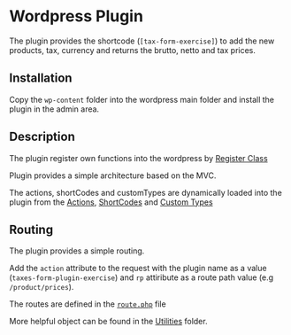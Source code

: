 # Wordpress Plugin

The plugin provides the shortcode (`[tax-form-exercise]`) to add the new products, tax, currency and returns the brutto, netto and tax prices.

## Installation

Copy the `wp-content` folder into the wordpress main folder and install the plugin in the admin area.


## Description

The plugin register own functions into the wordpress by [Register Class](https://github.com/Nessandro/WordpresPlugin/blob/master/wp-content/plugins/taxes-form-plugin-exercise/core/Utilities/Register.php)

Plugin provides a simple architecture based on the MVC.

The actions, shortCodes and customTypes are dynamically loaded into the plugin from the [Actions](https://github.com/Nessandro/WordpresPlugin/tree/master/wp-content/plugins/taxes-form-plugin-exercise/app/Actions), [ShortCodes](https://github.com/Nessandro/WordpresPlugin/tree/master/wp-content/plugins/taxes-form-plugin-exercise/app/ShortCodes) and [Custom Types](https://github.com/Nessandro/WordpresPlugin/tree/master/wp-content/plugins/taxes-form-plugin-exercise/app/CustomTypes)

## Routing

The plugin provides a simple routing.

Add the `action` attribute to the request with the plugin name as a value (`taxes-form-plugin-exercise`) and `rp` attiribute as a route path value (e.g `/product/prices`).

The routes are defined in the [`route.php`](https://github.com/Nessandro/WordpresPlugin/blob/master/wp-content/plugins/taxes-form-plugin-exercise/app/Configuration/routes.php) file 



More helpful object can be found in the [Utilities](https://github.com/Nessandro/WordpresPlugin/tree/master/wp-content/plugins/taxes-form-plugin-exercise/core/Utilities) folder.

